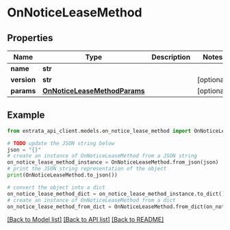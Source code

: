 # OnNoticeLeaseMethod


## Properties

Name | Type | Description | Notes
------------ | ------------- | ------------- | -------------
**name** | **str** |  | 
**version** | **str** |  | [optional] 
**params** | [**OnNoticeLeaseMethodParams**](OnNoticeLeaseMethodParams.md) |  | [optional] 

## Example

```python
from entrata_api_client.models.on_notice_lease_method import OnNoticeLeaseMethod

# TODO update the JSON string below
json = "{}"
# create an instance of OnNoticeLeaseMethod from a JSON string
on_notice_lease_method_instance = OnNoticeLeaseMethod.from_json(json)
# print the JSON string representation of the object
print(OnNoticeLeaseMethod.to_json())

# convert the object into a dict
on_notice_lease_method_dict = on_notice_lease_method_instance.to_dict()
# create an instance of OnNoticeLeaseMethod from a dict
on_notice_lease_method_from_dict = OnNoticeLeaseMethod.from_dict(on_notice_lease_method_dict)
```
[[Back to Model list]](../README.md#documentation-for-models) [[Back to API list]](../README.md#documentation-for-api-endpoints) [[Back to README]](../README.md)


